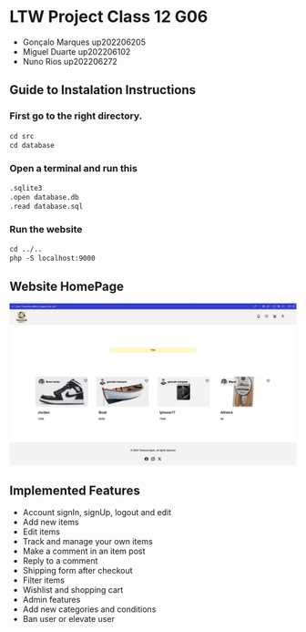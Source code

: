 # LTW Project Class 12 G06
* Gonçalo Marques up202206205
* Miguel Duarte up202206102
* Nuno Rios up202206272

## Guide to Instalation Instructions
### First go to the right directory.
```
cd src
cd database
```
  
### Open a terminal and run this
```
.sqlite3
.open database.db
.read database.sql
```

### Run the website
```
cd ../..
php -S localhost:9000
```

## Website HomePage

<img src="./docs/home.png">

## Implemented Features

* Account signIn, signUp, logout and edit
* Add new items
* Edit items
* Track and manage your own items
* Make a comment in an item post
* Reply to a comment
* Shipping form after checkout
* Filter items 
* Wishlist and shopping cart
* Admin features
* Add new categories and conditions
* Ban user or elevate user



